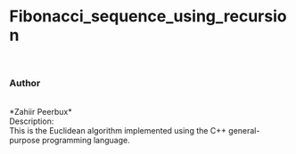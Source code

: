 # Fibonacci_sequence_using_recursion
<br>
<h3>Author</h3>
<br>
*Zahiir Peerbux*
<br>
Description:
<br>
This is the Euclidean algorithm implemented using the C++ general-purpose programming language.
